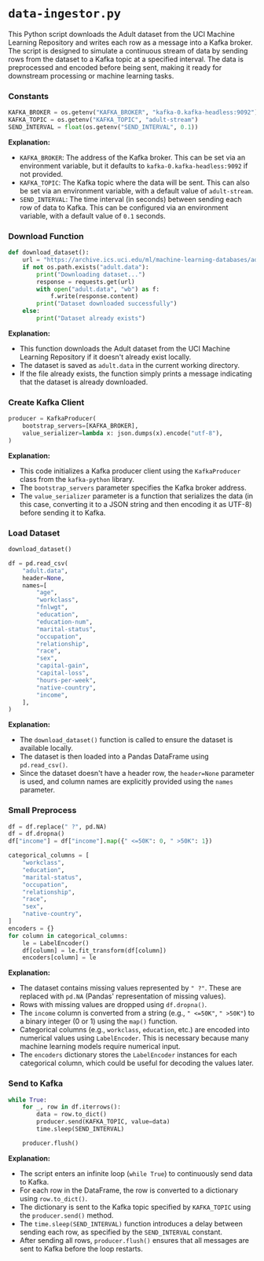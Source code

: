 # `data-ingestor.py`

This Python script downloads the Adult dataset from the UCI Machine Learning Repository and writes each row as a message into a Kafka broker. The script is designed to simulate a continuous stream of data by sending rows from the dataset to a Kafka topic at a specified interval. The data is preprocessed and encoded before being sent, making it ready for downstream processing or machine learning tasks.


### Constants

```python
KAFKA_BROKER = os.getenv("KAFKA_BROKER", "kafka-0.kafka-headless:9092")
KAFKA_TOPIC = os.getenv("KAFKA_TOPIC", "adult-stream")
SEND_INTERVAL = float(os.getenv("SEND_INTERVAL", 0.1))
```

**Explanation:**
- `KAFKA_BROKER`: The address of the Kafka broker. This can be set via an environment variable, but it defaults to `kafka-0.kafka-headless:9092` if not provided.
- `KAFKA_TOPIC`: The Kafka topic where the data will be sent. This can also be set via an environment variable, with a default value of `adult-stream`.
- `SEND_INTERVAL`: The time interval (in seconds) between sending each row of data to Kafka. This can be configured via an environment variable, with a default value of `0.1` seconds.


### Download Function

```python
def download_dataset():
    url = "https://archive.ics.uci.edu/ml/machine-learning-databases/adult/adult.data"
    if not os.path.exists("adult.data"):
        print("Downloading dataset...")
        response = requests.get(url)
        with open("adult.data", "wb") as f:
            f.write(response.content)
        print("Dataset downloaded successfully")
    else:
        print("Dataset already exists")
```

**Explanation:**
- This function downloads the Adult dataset from the UCI Machine Learning Repository if it doesn't already exist locally.
- The dataset is saved as `adult.data` in the current working directory.
- If the file already exists, the function simply prints a message indicating that the dataset is already downloaded.

### Create Kafka Client

```python
producer = KafkaProducer(
    bootstrap_servers=[KAFKA_BROKER],
    value_serializer=lambda x: json.dumps(x).encode("utf-8"),
)
```

**Explanation:**
- This code initializes a Kafka producer client using the `KafkaProducer` class from the `kafka-python` library.
- The `bootstrap_servers` parameter specifies the Kafka broker address.
- The `value_serializer` parameter is a function that serializes the data (in this case, converting it to a JSON string and then encoding it as UTF-8) before sending it to Kafka.

### Load Dataset

```python
download_dataset()

df = pd.read_csv(
    "adult.data",
    header=None,
    names=[
        "age",
        "workclass",
        "fnlwgt",
        "education",
        "education-num",
        "marital-status",
        "occupation",
        "relationship",
        "race",
        "sex",
        "capital-gain",
        "capital-loss",
        "hours-per-week",
        "native-country",
        "income",
    ],
)
```

**Explanation:**
- The `download_dataset()` function is called to ensure the dataset is available locally.
- The dataset is then loaded into a Pandas DataFrame using `pd.read_csv()`.
- Since the dataset doesn't have a header row, the `header=None` parameter is used, and column names are explicitly provided using the `names` parameter.


### Small Preprocess

```python
df = df.replace(" ?", pd.NA)
df = df.dropna()
df["income"] = df["income"].map({" <=50K": 0, " >50K": 1})

categorical_columns = [
    "workclass",
    "education",
    "marital-status",
    "occupation",
    "relationship",
    "race",
    "sex",
    "native-country",
]
encoders = {}
for column in categorical_columns:
    le = LabelEncoder()
    df[column] = le.fit_transform(df[column])
    encoders[column] = le
```

**Explanation:**
- The dataset contains missing values represented by `" ?"`. These are replaced with `pd.NA` (Pandas' representation of missing values).
- Rows with missing values are dropped using `df.dropna()`.
- The `income` column is converted from a string (e.g., `" <=50K"`, `" >50K"`) to a binary integer (0 or 1) using the `map()` function.
- Categorical columns (e.g., `workclass`, `education`, etc.) are encoded into numerical values using `LabelEncoder`. This is necessary because many machine learning models require numerical input.
- The `encoders` dictionary stores the `LabelEncoder` instances for each categorical column, which could be useful for decoding the values later.


### Send to Kafka

```python
while True:
    for _, row in df.iterrows():
        data = row.to_dict()
        producer.send(KAFKA_TOPIC, value=data)
        time.sleep(SEND_INTERVAL)

    producer.flush()
```

**Explanation:**
- The script enters an infinite loop (`while True`) to continuously send data to Kafka.
- For each row in the DataFrame, the row is converted to a dictionary using `row.to_dict()`.
- The dictionary is sent to the Kafka topic specified by `KAFKA_TOPIC` using the `producer.send()` method.
- The `time.sleep(SEND_INTERVAL)` function introduces a delay between sending each row, as specified by the `SEND_INTERVAL` constant.
- After sending all rows, `producer.flush()` ensures that all messages are sent to Kafka before the loop restarts.

